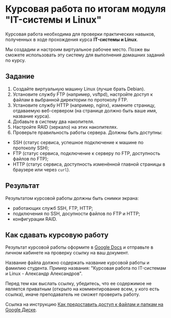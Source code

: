 # Курсовая работа по итогам модуля "IT-системы и Linux"

Курсовая работа необходима для проверки практических навыков, полученных в ходе прохождения курса **IT-системы и Linux**.

Мы создадим и настроим виртуальное рабочее место. Позже вы сможете использовать эту систему для выполнения домашних заданий по курсу.

## Задание

1. Создайте виртуальную машину Linux (лучше брать Debian).
2. Установите службу FTP (например, vsftpd), настройте доступ к файлам в выбранной директории по протоколу FTP.
3. Установите службу HTTP (например, nginx), измените страницу, отдаваемую веб-сервером (на странице должно быть ваше имя, название курса).
4. Добавьте в систему два накопителя.
5. Настройте RAID (зеркало) на этих накопителях.
6. Проверьте правильность работы сервера. Должны быть доступны:
- SSH (статус сервиса, успешное подключение к машине по протоколу SSH);
- FTP (статус сервиса, подключение к серверу по FTP, доступность файлов по FTP);
- HTTP (статус сервиса, доступность изменённой главной страницы в браузере или через `curl`).



## Результат

Результатом курсовой работы должны быть снимки экрана:

- работающих служб SSH, FTP, HTTP;
- подключения по SSH, досупности файлов по FTP и HTTP;
- конфигурации RAID.


## Как сдавать курсовую работу

Результат курсовой работы оформите в [Google Docs](https://docs.google.com/document/u/0/?tgif=d) и отправьте в личном кабинете на проверку ссылку на ваш документ.

Название файла должно содержать название курсовой работы и фамилию студента. Пример названия: "Курсовая работа по IT-системам и Linux - Александр Александров".

Перед тем как выслать ссылку, убедитесь, что ее содержимое не является приватным (открыто на комментирование всем, у кого есть ссылка), иначе преподаватель не сможет проверить работу. 

Ссылка на инструкцию [Как предоставить доступ к файлам и папкам на Google Диске](https://support.google.com/docs/answer/2494822?hl=ru&co=GENIE.Platform%3DDesktop).

  
